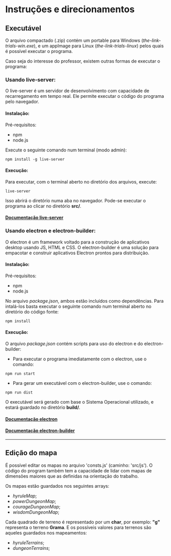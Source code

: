 # Instruções e direcionamentos

## Executável

O arquivo compactado (.zip) contém um portable para Windows (_the-link-trials-win.exe_), e um appImage para Linux (_the-link-trials-linux_) pelos quais é possível executar o programa.

Caso seja do interesse do professor, existem outras formas de executar o programa:

### Usando live-server:

O live-server é um servidor de desenvolvimento com capacidade de recarregamento em tempo real.
Ele permite executar o código do programa pelo navegador.

#### Instalação:

Pré-requisitos:
- npm
- node.js

Execute o seguinte comando num terminal (modo admin):

`npm install -g live-server`

#### Execução:

Para executar, com o terminal aberto no diretório dos arquivos, execute:

`live-server`

Isso abrirá o diretório numa aba no navegador. Pode-se executar o programa ao clicar no diretório **src/**.

#### [Documentação live-server](https://github.com/tapio/live-server)

### Usando electron e electron-builder:

O electron é um framework voltado para a construção de aplicativos desktop usando JS, HTML e CSS.
O electron-builder é uma solução para empacotar e construir aplicativos Electron prontos para distribuição.

#### Instalação:

Pré-requisitos:
- npm
- node.js

No arquivo *package.json*, ambos estão incluídos como dependências.
Para intalá-los basta executar o seguinte comando num terminal aberto no diretório do código fonte:

`npm install`

#### Execução:

O arquivo *package.json* contém scripts para uso do electron e do electron-builder:

- Para executar o programa imediatamente com o electron, use o comando:

`npm run start` 


- Para gerar um executável com o electron-builder, use o comando:

`npm run dist`

O executável será gerado com base o Sistema Operacional utilizado, e estará guardado no diretório **build/**.


#### [Documentação electron](https://www.electronjs.org/docs/latest)
#### [Documentação electron-builder](https://www.electron.build/)

---

## Edição do mapa

É possível editar os mapas no arquivo 'consts.js' (caminho: 'src/js'). O código do program também tem a capacidade de lidar com mapas de dimensões maiores que as definidas na orientação do trabalho.

Os mapas estão guardados nos seguintes arrays:
- *hyruleMap*;
- *powerDungeonMap*;
- *courageDungeonMap*;
- *wisdomDungeonMap*;

Cada quadrado de terreno é representado por um **char**, por exemplo: **"g"** representa o terreno **Grama**. E os possíveis valores para terrenos são aqueles guardados nos mapeamentos:
- *hyruleTerrains*;
- *dungeonTerrains*;

